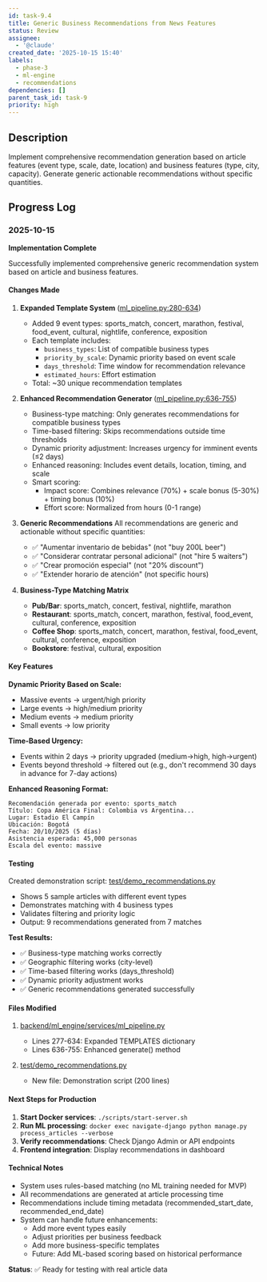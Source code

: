 ```yaml
---
id: task-9.4
title: Generic Business Recommendations from News Features
status: Review
assignee:
  - '@claude'
created_date: '2025-10-15 15:40'
labels:
  - phase-3
  - ml-engine
  - recommendations
dependencies: []
parent_task_id: task-9
priority: high
---
```


## Description

<!-- SECTION:DESCRIPTION:BEGIN -->
Implement comprehensive recommendation generation based on article features (event type, scale, date, location) and business features (type, city, capacity). Generate generic actionable recommendations without specific quantities.
<!-- SECTION:DESCRIPTION:END -->

## Progress Log

### 2025-10-15

**Implementation Complete**

Successfully implemented comprehensive generic recommendation system based on article and business features.

#### Changes Made

1. **Expanded Template System** ([ml_pipeline.py:280-634](backend/ml_engine/services/ml_pipeline.py#L280-L634))
   - Added 9 event types: sports_match, concert, marathon, festival, food_event, cultural, nightlife, conference, exposition
   - Each template includes:
     - `business_types`: List of compatible business types
     - `priority_by_scale`: Dynamic priority based on event scale
     - `days_threshold`: Time window for recommendation relevance
     - `estimated_hours`: Effort estimation
   - Total: ~30 unique recommendation templates

2. **Enhanced Recommendation Generator** ([ml_pipeline.py:636-755](backend/ml_engine/services/ml_pipeline.py#L636-L755))
   - Business-type matching: Only generates recommendations for compatible business types
   - Time-based filtering: Skips recommendations outside time thresholds
   - Dynamic priority adjustment: Increases urgency for imminent events (≤2 days)
   - Enhanced reasoning: Includes event details, location, timing, and scale
   - Smart scoring:
     - Impact score: Combines relevance (70%) + scale bonus (5-30%) + timing bonus (10%)
     - Effort score: Normalized from hours (0-1 range)

3. **Generic Recommendations**
   All recommendations are generic and actionable without specific quantities:
   - ✅ "Aumentar inventario de bebidas" (not "buy 200L beer")
   - ✅ "Considerar contratar personal adicional" (not "hire 5 waiters")
   - ✅ "Crear promoción especial" (not "20% discount")
   - ✅ "Extender horario de atención" (not specific hours)

4. **Business-Type Matching Matrix**
   - **Pub/Bar**: sports_match, concert, festival, nightlife, marathon
   - **Restaurant**: sports_match, concert, marathon, festival, food_event, cultural, conference, exposition
   - **Coffee Shop**: sports_match, concert, marathon, festival, food_event, cultural, conference, exposition
   - **Bookstore**: festival, cultural, exposition

#### Key Features

**Dynamic Priority Based on Scale:**
- Massive events → urgent/high priority
- Large events → high/medium priority
- Medium events → medium priority
- Small events → low priority

**Time-Based Urgency:**
- Events within 2 days → priority upgraded (medium→high, high→urgent)
- Events beyond threshold → filtered out (e.g., don't recommend 30 days in advance for 7-day actions)

**Enhanced Reasoning Format:**
```
Recomendación generada por evento: sports_match
Título: Copa América Final: Colombia vs Argentina...
Lugar: Estadio El Campín
Ubicación: Bogotá
Fecha: 20/10/2025 (5 días)
Asistencia esperada: 45,000 personas
Escala del evento: massive
```

#### Testing

Created demonstration script: [test/demo_recommendations.py](test/demo_recommendations.py)
- Shows 5 sample articles with different event types
- Demonstrates matching with 4 business types
- Validates filtering and priority logic
- Output: 9 recommendations generated from 7 matches

**Test Results:**
- ✅ Business-type matching works correctly
- ✅ Geographic filtering works (city-level)
- ✅ Time-based filtering works (days_threshold)
- ✅ Dynamic priority adjustment works
- ✅ Generic recommendations generated successfully

#### Files Modified

1. [backend/ml_engine/services/ml_pipeline.py](backend/ml_engine/services/ml_pipeline.py)
   - Lines 277-634: Expanded TEMPLATES dictionary
   - Lines 636-755: Enhanced generate() method

2. [test/demo_recommendations.py](test/demo_recommendations.py)
   - New file: Demonstration script (200 lines)

#### Next Steps for Production

1. **Start Docker services**: `./scripts/start-server.sh`
2. **Run ML processing**: `docker exec navigate-django python manage.py process_articles --verbose`
3. **Verify recommendations**: Check Django Admin or API endpoints
4. **Frontend integration**: Display recommendations in dashboard

#### Technical Notes

- System uses rules-based matching (no ML training needed for MVP)
- All recommendations are generated at article processing time
- Recommendations include timing metadata (recommended_start_date, recommended_end_date)
- System can handle future enhancements:
  - Add more event types easily
  - Adjust priorities per business feedback
  - Add more business-specific templates
  - Future: Add ML-based scoring based on historical performance

**Status**: ✅ Ready for testing with real article data
